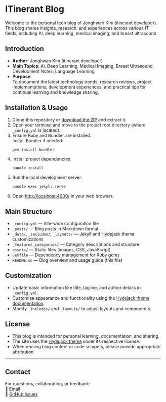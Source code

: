 # ITinerant Blog

Welcome to the personal tech blog of Jonghwan Kim (itinerant developer).  
This blog shares insights, research, and experiences across various IT fields, including AI, deep learning, medical imaging, and breast ultrasound.

## Introduction
- **Author:** Jonghwan Kim (itinerant developer)
- **Main Topics:** AI, Deep Learning, Medical Imaging, Breast Ultrasound, Development Notes, Language Learning
- **Purpose:**  
  To document the latest technology trends, research reviews, project implementations, development experiences, and practical tips for continual learning and knowledge sharing.

## Installation & Usage
1. Clone this repository or [download the ZIP](https://github.com/Jonghwan-dev/Jonghwan-dev.github.io/archive/refs/heads/main.zip) and extract it.
2. Open your terminal and move to the project root directory (where `_config.yml` is located).
3. Ensure Ruby and Bundler are installed.  
   Install Bundler if needed:  
   ```bash
   gem install bundler
   ```
4. Install project dependencies:  
   ```bash
   bundle install
   ```
5. Run the local development server:  
   ```bash
   bundle exec jekyll serve
   ```
6. Open [http://localhost:4000/](http://localhost:4000/) in your web browser.

## Main Structure
- `_config.yml` — Site-wide configuration file
- `_posts/` — Blog posts in Markdown format
- `_data/`, `_includes/`, `_layouts/` — Jekyll and Hydejack theme customizations
- `_featured_categories/` — Category descriptions and structure
- `assets/` — Static files (images, CSS, JavaScript)
- `Gemfile` — Dependency management for Ruby gems
- `README.md` — Blog overview and usage guide (this file)

## Customization
- Update basic information like title, tagline, and author details in `_config.yml`.
- Customize appearance and functionality using the [Hydejack theme documentation](https://hydejack.com/docs/).
- Modify `_includes/` and `_layouts/` to adjust layouts and components.

## License
- This blog is intended for personal learning, documentation, and sharing.
- The site uses the [Hydejack theme](https://hydejack.com/license/) under its respective license.
- When reusing blog content or code snippets, please provide appropriate attribution.

---

## Contact
For questions, collaboration, or feedback:  
📧 [Email](mailto:army@ncc.re.kr)  
🐙 [GitHub Issues](https://github.com/Jonghwan-dev/Jonghwan-dev.github.io/issues)